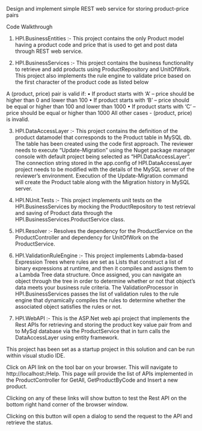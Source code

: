 Design and implement simple REST web service for storing product-price pairs

Code Walkthrough
1.	HPI.BusinessEntities :- This project contains the only Product model having a product code and price that is used to get and post data through REST web service.

2.	HPI.BusinessServices :- This project contains the business functionality to retrieve and add products using ProductRepository and UnitOfWork. This project also implements the rule engine to validate price based on the first character of the product code as listed below

A (product, price) pair is valid if:
• If product starts with ‘A’ – price should be higher than 0 and lower than 100
• If product starts with ‘B’ – price should be equal or higher than 100 and lower than 1000
• If product starts with ‘C’ – price should be equal or higher than 1000
All other cases - (product, price) is invalid.

3.	HPI.DataAccessLayer :- This project contains the definition of the product datamodel that corresponds to the Product table in MySQL db. The table has been created using the code first approach. The reviewer needs to execute “Update-Migration” using the Nuget package manager console with default project being selected as “HPI.DataAccessLayer”. 
The connection string stored in the app.config of HPI.DataAccessLayer project needs to be modified with the details of the MySQL server of the reviewer’s environment.
Execution of the Update-Migration command will create the Product table along with the Migration history in MySQL server.

4.	HPI.NUnit.Tests :- This project implements unit tests on the HPI.BusinessServices by mocking the ProductRepository to test retrieval and saving of Product data through the HPI.BusinessServices.ProductService class.

5.	HPI.Resolver :- Resolves the dependency for the ProductService on the ProductController and dependency for UnitOfWork on the ProductService. 

6.	HPI.ValidationRuleEngine :- This project implements Labmda-based Expression Trees where rules are set as Lists that construct a list of binary expressions at runtime, and then it compiles and assigns them to a Lambda Tree data structure. Once assigned, you can navigate an object through the tree in order to determine whether or not that object’s data meets your business rule criteria. The ValidationProcessor in HPI.BusinessServices passes the list of validation rules to the rule engine that dynamically compiles the rules to determine whether the associated object satisfies the rules or not. 

7.	HPI.WebAPI :- This is the ASP.Net web api project that implements the Rest APIs for retrieving and storing the product key value pair from and to MySql database via the ProductService that in turn calls the DataAccessLayer using entity framework.

This project has been set as a startup project in this solution and can be run within visual studio IDE. 

Click on API link on the tool bar on your browser. This will navigate to http://localhost:<port>/Help. This page will provide the list of APIs implemented in the ProductController for GetAll, GetProductByCode and Insert a new product. 

Clicking on any of these links will show button to test the Rest API on the bottom right hand corner of the browser window.

 
Clicking on this button will open a dialog to send the request to the API and retrieve the status. 




